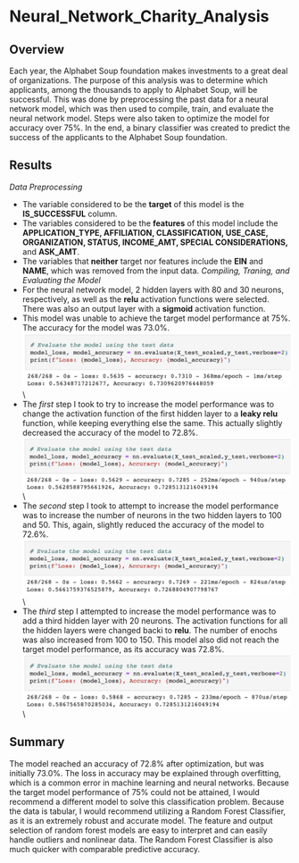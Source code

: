 # Neural_Network_Charity_Analysis
## Overview
Each year, the Alphabet Soup foundation makes investments to a great deal of organizations. The purpose of this analysis was to determine which applicants, among the thousands to apply to Alphabet Soup, will be successful. This was done by preprocessing the past data for a neural network model, which was then used to compile, train, and evaluate the neural network model. Steps were also taken to optimize the model for accuracy over 75%. In the end, a binary classifier was created to predict the success of the applicants to the Alphabet Soup foundation.
## Results
*Data Preprocessing*
- The variable considered to be the **target** of this model is the **IS_SUCCESSFUL** column.
- The variables considered to be the **features** of this model include the **APPLICATION_TYPE, AFFILIATION, CLASSIFICATION, USE_CASE, ORGANIZATION, STATUS, INCOME_AMT, SPECIAL CONSIDERATIONS,** and **ASK_AMT**.
- The variables that **neither** target nor features include the **EIN** and **NAME**, which was removed from the input data.
*Compiling, Traning, and Evaluating the Model*
- For the neural network model, 2 hidden layers with 80 and 30 neurons, respectively, as well as the **relu** activation functions were selected. There was also an output layer with a **sigmoid** activation function.
- This model was unable to achieve the target model performance at 75%. The accuracy for the model was 73.0%.
![initial model](https://github.com/carrotdip/Neural_Network_Charity_Analysis/blob/232bbba8c6cb3db8adc501ba07bd1e96c2cb4cc6/Initial%20Model.png)\
- The *first* step I took to try to increase the model performance was to change the activation function of the first hidden layer to a **leaky relu** function, while keeping everything else the same. This actually slightly decreased the accuracy of the model to 72.8%.
![attempt#1](https://github.com/carrotdip/Neural_Network_Charity_Analysis/blob/232bbba8c6cb3db8adc501ba07bd1e96c2cb4cc6/Attempt%20%231.png)\
- The *second* step I took to attempt to increase the model performance was to increase the number of neurons in the two hidden layers to 100 and 50. This, again, slightly reduced the accuracy of the model to 72.6%.
![attempt#2](https://github.com/carrotdip/Neural_Network_Charity_Analysis/blob/232bbba8c6cb3db8adc501ba07bd1e96c2cb4cc6/Attempt%20%232.png)\
- The *third* step I attempted to increase the model performance was to add a third hidden layer with 20 neurons. The activation functions for all the hidden layers were changed backi to **relu**. The number of enochs was also increased from 100 to 150. This model also did not reach the target model performance, as its accuracy was 72.8%.
![attempt#3](https://github.com/carrotdip/Neural_Network_Charity_Analysis/blob/232bbba8c6cb3db8adc501ba07bd1e96c2cb4cc6/Attempt%20%233.png)\
## Summary
The model reached an accuracy of 72.8% after optimization, but was initially 73.0%. The loss in accuracy may be explained through overfitting, which is a common error in machine learning and neural networks. Because the target model performance of 75% could not be attained, I would recommend a different model to solve this classification problem. 
Because the data is tabular, I would recommend utilizing a Random Forest Classifier, as it is an extremely robust and accurate model. The feature and output selection of random forest models are easy to interpret and can easily handle outliers and nonlinear data. The Random Forest Classifier is also much quicker with comparable predictive accuracy.
